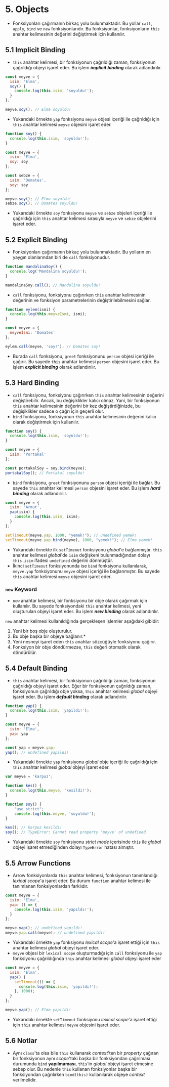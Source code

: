 # 5. Objects

- Fonksiyonları çağırmanın birkaç yolu bulunmaktadır. Bu yollar `call`, `apply`, `bind` ve `new` fonksiyonlarıdır. Bu fonksiyonlar, fonksiyonların `this` anahtar kelimesinin değerini değiştirmek için kullanılır.

## 5.1 Implicit Binding

- `this` anahtar kelimesi, bir fonksiyonun çağrıldığı zaman, fonksiyonun çağrıldığı objeyi işaret eder. Bu işlem ***implicit binding*** olarak adlandırılır.

```javascript
const meyve = {
  isim: 'Elma',
  soy() {
    console.log(this.isim, 'soyuldu!');
  }
};

meyve.soy(); // Elma soyuldu!
```

- Yukarıdaki örnekte `yap` fonksiyonu `meyve` objesi içeriği ile çağrıldığı için `this` anahtar kelimesi `meyve` objesini işaret eder.

```javascript
function soy() {
  console.log(this.isim, 'soyuldu!');
}

const meyve = {
  isim: 'Elma',
  soy: soy
};

const sebze = {
  isim: 'Domates',
  soy: soy
};

meyve.soy(); // Elma soyuldu!
sebze.soy(); // Domates soyuldu!
```

- Yukarıdaki örnekte `soy` fonksiyonu `meyve` ve `sebze` objeleri içeriği ile çağrıldığı için `this` anahtar kelimesi sırasıyla `meyve` ve `sebze` objelerini işaret eder.

## 5.2 Explicit Binding

- Fonksiyonları çağırmanın birkaç yolu bulunmaktadır. Bu yolların en yaygın olanlarından biri de `call` fonksiyonudur.

```javascript
function mandalinaSoy() {
  console.log('Mandalina soyuldu!');
}

mandalinaSoy.call(); // Mandalina soyuldu!
```

- `call` fonksiyonu, fonksiyonu çağırırken `this` anahtar kelimesinin değerinin  ve fonksiyon parametrelerinin değiştirilebilmesini sağlar.

```javascript
function eylem(ismi) {
  console.log(this.meyveİsmi, ismi);
}

const meyve = {
  meyveİsmi: 'Domates'
};

eylem.call(meyve, 'soy!'); // Domates soy! 
```

- Burada `call` fonksiyonu, `greet` fonksiyonunu `person` objesi içeriği ile çağırır. Bu sayede `this` anahtar kelimesi `person` objesini işaret eder. Bu işlem ***explicit binding*** olarak adlandırılır.

## 5.3 Hard Binding

- `call` fonksiyonu, fonksiyonu çağırırken `this` anahtar kelimesinin değerini değiştirebilir. Ancak, bu değişiklikler kalıcı olmaz. Yani, bir fonksiyonun `this` anahtar kelimesinin değerini bir kez değiştirdiğinizde, bu değişiklikler sadece o çağrı için geçerli olur.
- `bind` fonksiyonu, fonksiyonun `this` anahtar kelimesinin değerini kalıcı olarak değiştirmek için kullanılır.

```javascript
function soy() {
  console.log(this.isim, 'soyuldu!');
}

const meyve = {
  isim: 'Portakal'
};

const portakalSoy = soy.bind(meyve);
portakalSoy(); // Portakal soyuldu!
```

- `bind` fonksiyonu, `greet` fonksiyonunu `person` objesi içeriği ile bağlar. Bu sayede `this` anahtar kelimesi `person` objesini işaret eder. Bu işlem ***hard binding*** olarak adlandırılır.
  
```javascript
const meyve = {
  isim: 'Armut',
  yap(isim) {
    console.log(this.isim, isim);
  }
};

setTimeout(meyve.yap, 1000, "yemek!"); // undefined yemek!
setTimeout(meyve.yap.bind(meyve), 1000, "yemek!"); // Elma yemek!
```

- Yukarıdaki örnekte ilk `setTimeout` fonksiyonu *global*'e bağlanmıştır. `this` anahtar kelimesi *global*'de `isim` değişkeni bulunmadığından dolayı `this.isim` ifadesi `undefined` değerini dönmüştür.
- İkinci `setTimeout` fonksiyonunda ise `bind` fonksiyonu kullanılarak, `meyve.yap` fonksiyonunu `meyve` objesi içeriği ile bağlanmıştır. Bu sayede `this` anahtar kelimesi `meyve` objesini işaret eder.

### `new` Keyword

- `new` anahtar kelimesi, bir fonksiyonu bir obje olarak çağırmak için kullanılır. Bu sayede fonksiyondaki `this` anahtar kelimesi, yeni oluşturulan objeyi işaret eder. Bu işlem ***new binding*** olarak adlandırılır.

`new` anahtar kelimesi kullanıldığında gerçekleşen işlemler aşağıdaki gibidir:

1. Yeni bir boş obje oluşturulur.
2. Bu obje başka bir objeye bağlanır.*
3. Yeni nesneyi işaret eden `this` anahtar sözcüğüyle fonksiyonu çağırır.
4. Fonksiyon bir obje döndürmezse, `this` değeri otomatik olarak döndürülür.

## 5.4 Default Binding

- `this` anahtar kelimesi, bir fonksiyonun çağrıldığı zaman, fonksiyonun çağrıldığı objeyi işaret eder. Eğer bir fonksiyonun çağrıldığı zaman, fonksiyonun çağrıldığı obje yoksa, `this` anahtar kelimesi *global* objeyi işaret eder. Bu işlem ***default binding*** olarak adlandırılır.

```javascript
function yap() {
  console.log(this.isim, 'yapıldı!');
}

const meyve = {
  isim: 'Elma',
  yap: yap
};

const yap = meyve.yap;
yap(); // undefined yapıldı!
```

- Yukarıdaki örnekte `yap` fonksiyonu *global* obje içeriği ile çağrıldığı için `this` anahtar kelimesi *global* objeyi işaret eder.

```javascript
var meyve = 'karpuz'; 

function kes() {
  console.log(this.meyve, 'kesildi!');
}

function soy() {
    "use strict";
    console.log(this.meyve, 'soyuldu!');
}

kes(); // karpuz kesildi!
soy(); // TypeError: Cannot read property 'meyve' of undefined
```

- Yukarıdaki örnekte `soy` fonksiyonu *strict mode* içerisinde `this` ile *global* objeyi işaret etmediğinden dolayı `TypeError` hatası almıştır.

## 5.5 Arrow Functions

- Arrow fonksiyonlarda `this` anahtar kelimesi, fonksiyonun tanımlandığı *lexical scope*'a işaret eder. Bu durum `function` anahtar kelimesi ile tanımlanan fonksiyonlardan farklıdır.
  
```javascript
const meyve = {
  isim: 'Elma',
  yap: () => {
    console.log(this.isim, 'yapıldı!');
  }
};

meyve.yap(); // undefined yapıldı!
meyve.yap.call(meyve); // undefined yapıldı!
```

- Yukarıdaki örnekte `yap` fonksiyonu *lexical scope*'a işaret ettiği için `this` anahtar kelimesi *global* objeyi işaret eder.
- `meyve` objesi bir `lexical scope` oluşturmadığı için `call` fonksiyonu ile `yap` fonksiyonu çağrıldığında `this` anahtar kelimesi *global* objeyi işaret eder

```javascript
const meyve = {
  isim: 'Elma',
  yap() {
    setTimeout(() => {
      console.log(this.isim, 'yapıldı!');
    }, 1000);
  }
};

meyve.yap(); // Elma yapıldı!
```

- Yukarıdaki örnekte `setTimeout` fonksiyonu *lexical scope*'a işaret ettiği için `this` anahtar kelimesi `meyve` objesini işaret eder.

## 5.6 Notlar

- Aynı `class`'ta olsa bile `this` kullanarak *context*'ten bir *property* çağıran bir fonksiyonun aynı *scope*'taki başka bir fonksiyondan çağrılması durumunda `bind` **yapılmaması**, `this`'in *global* objeyi işaret etmesine sebep olur. Bu nedenle `this` kullanan fonksiyonlar başka bir fonksiyondan çağrılırken `bind(this)` kullanılarak objeye *context* verilmelidir.
